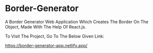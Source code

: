 # Border-Generator

A Border Generator Web Application Which Creates The Border On The Object, Made With The Help Of React.js.

To Visit The Project, Go To The Below Given Link:

https://border-generator-app.netlify.app/


